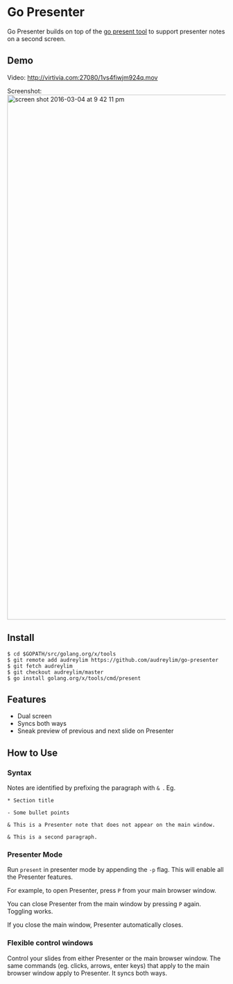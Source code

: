 # Go Presenter

Go Presenter builds on top of the [go present tool](https://github.com/golang/tools) to support presenter notes on a second screen.

## Demo

Video: http://virtivia.com:27080/1vs4fiwjm924q.mov

Screenshot: <img width="1207" alt="screen shot 2016-03-04 at 9 42 11 pm" src="https://cloud.githubusercontent.com/assets/4488777/13545940/0d5780cc-e252-11e5-88d4-4bb9c70fc9a4.png">

## Install

```
$ cd $GOPATH/src/golang.org/x/tools
$ git remote add audreylim https://github.com/audreylim/go-presenter
$ git fetch audreylim
$ git checkout audreylim/master
$ go install golang.org/x/tools/cmd/present
```

## Features

- Dual screen
- Syncs both ways
- Sneak preview of previous and next slide on Presenter

## How to Use

### Syntax

Notes are identified by prefixing the paragraph with `& `. Eg.

```
* Section title

- Some bullet points

& This is a Presenter note that does not appear on the main window.

& This is a second paragraph.
```

### Presenter Mode

Run `present` in presenter mode by appending the `-p` flag. This will enable all the Presenter features. 

For example, to open Presenter, press `P` from your main browser window.

You can close Presenter from the main window by pressing `P` again. Toggling works.

If you close the main window, Presenter automatically closes.

### Flexible control windows

Control your slides from either Presenter or the main browser window. The same commands (eg. clicks, arrows, enter keys) that apply to the main browser window apply to Presenter. It syncs both ways.
